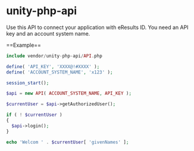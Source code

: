 unity-php-api
=============
Use this API to connect your application with eResults ID. You need an API key and an account system name.

==Example==
```php
include vendor/unity-php-api/API.php

define( 'API_KEY', 'XXXX@!#XXXX' );
define( 'ACCOUNT_SYSTEM_NAME', 'x123' );

session_start();

$api = new API( ACCOUNT_SYSTEM_NAME, API_KEY );

$currentUser = $api->getAuthorizedUser();

if ( ! $currentUser )
{
  $api->login();
}

echo 'Welcom ' . $currentUser[ 'givenNames' ];
```
